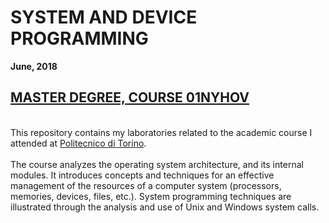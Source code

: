 # SYSTEM AND DEVICE PROGRAMMING
__June, 2018__

## <a href="https://didattica.polito.it/pls/portal30/sviluppo.guide.visualizza?p_cod_ins=01NYHOV&p_a_acc=2013&p_header=S&p_esa=N&p_ridotto=N&p_lang=EN">MASTER DEGREE, COURSE 01NYHOV</a>
<br>
This repository contains my laboratories related to the academic course I attended at <a href="https://www.polito.it/index.php?lang=en">Politecnico di Torino</a>.
<br>
<br>
The course analyzes the operating system architecture, and its internal modules. It introduces concepts and techniques for an effective management of the resources of a computer system (processors, memories, devices, files, etc.).
System programming techniques are illustrated through the analysis and use of Unix and Windows system calls.